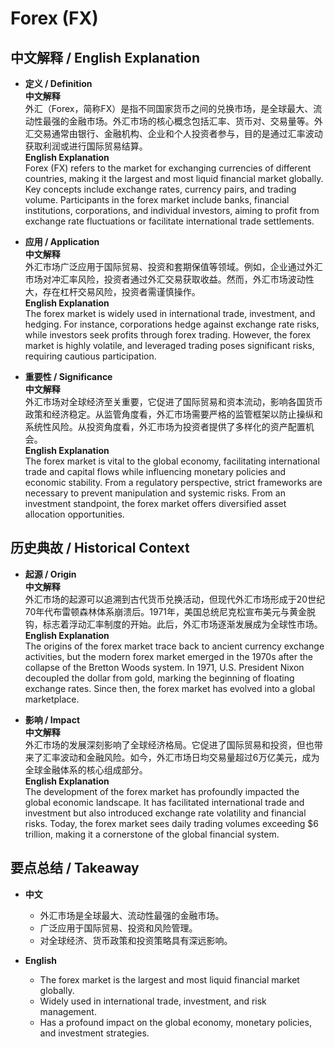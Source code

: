 # Forex (FX)

## 中文解释 / English Explanation

* **定义 / Definition**  
  **中文解释**  
  外汇（Forex，简称FX）是指不同国家货币之间的兑换市场，是全球最大、流动性最强的金融市场。外汇市场的核心概念包括汇率、货币对、交易量等。外汇交易通常由银行、金融机构、企业和个人投资者参与，目的是通过汇率波动获取利润或进行国际贸易结算。  
  **English Explanation**  
  Forex (FX) refers to the market for exchanging currencies of different countries, making it the largest and most liquid financial market globally. Key concepts include exchange rates, currency pairs, and trading volume. Participants in the forex market include banks, financial institutions, corporations, and individual investors, aiming to profit from exchange rate fluctuations or facilitate international trade settlements.

* **应用 / Application**  
  **中文解释**  
  外汇市场广泛应用于国际贸易、投资和套期保值等领域。例如，企业通过外汇市场对冲汇率风险，投资者通过外汇交易获取收益。然而，外汇市场波动性大，存在杠杆交易风险，投资者需谨慎操作。  
  **English Explanation**  
  The forex market is widely used in international trade, investment, and hedging. For instance, corporations hedge against exchange rate risks, while investors seek profits through forex trading. However, the forex market is highly volatile, and leveraged trading poses significant risks, requiring cautious participation.

* **重要性 / Significance**  
  **中文解释**  
  外汇市场对全球经济至关重要，它促进了国际贸易和资本流动，影响各国货币政策和经济稳定。从监管角度看，外汇市场需要严格的监管框架以防止操纵和系统性风险。从投资角度看，外汇市场为投资者提供了多样化的资产配置机会。  
  **English Explanation**  
  The forex market is vital to the global economy, facilitating international trade and capital flows while influencing monetary policies and economic stability. From a regulatory perspective, strict frameworks are necessary to prevent manipulation and systemic risks. From an investment standpoint, the forex market offers diversified asset allocation opportunities.

## 历史典故 / Historical Context

* **起源 / Origin**  
  **中文解释**  
  外汇市场的起源可以追溯到古代货币兑换活动，但现代外汇市场形成于20世纪70年代布雷顿森林体系崩溃后。1971年，美国总统尼克松宣布美元与黄金脱钩，标志着浮动汇率制度的开始。此后，外汇市场逐渐发展成为全球性市场。  
  **English Explanation**  
  The origins of the forex market trace back to ancient currency exchange activities, but the modern forex market emerged in the 1970s after the collapse of the Bretton Woods system. In 1971, U.S. President Nixon decoupled the dollar from gold, marking the beginning of floating exchange rates. Since then, the forex market has evolved into a global marketplace.

* **影响 / Impact**  
  **中文解释**  
  外汇市场的发展深刻影响了全球经济格局。它促进了国际贸易和投资，但也带来了汇率波动和金融风险。如今，外汇市场日均交易量超过6万亿美元，成为全球金融体系的核心组成部分。  
  **English Explanation**  
  The development of the forex market has profoundly impacted the global economic landscape. It has facilitated international trade and investment but also introduced exchange rate volatility and financial risks. Today, the forex market sees daily trading volumes exceeding $6 trillion, making it a cornerstone of the global financial system.

## 要点总结 / Takeaway

* **中文**  
  - 外汇市场是全球最大、流动性最强的金融市场。  
  - 广泛应用于国际贸易、投资和风险管理。  
  - 对全球经济、货币政策和投资策略具有深远影响。  

* **English**  
  - The forex market is the largest and most liquid financial market globally.  
  - Widely used in international trade, investment, and risk management.  
  - Has a profound impact on the global economy, monetary policies, and investment strategies.